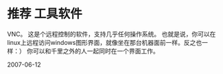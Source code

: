 # 推荐 工具软件

VNC。
这是个远程控制的软件，支持几乎任何操作系统。
也就是说，你可以在linux上远程访问windows图形界面，就像坐在那台机器面前一样。反之也一样：）
你可以和千里之外的人一起同时在一个界面工作。


2007-06-12